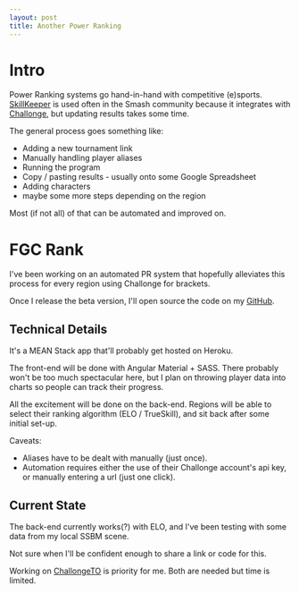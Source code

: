 ```yaml
---
layout: post
title: Another Power Ranking
---
```


# Intro

Power Ranking systems go hand-in-hand with competitive (e)sports. [SkillKeeper](https://github.com/SugoiFactory/SkillKeeper) is used often in the Smash community because it integrates with [Challonge](https://challonge.com), but updating results takes some time. 

The general process goes something like:

* Adding a new tournament link
* Manually handling player aliases
* Running the program
* Copy / pasting results - usually onto some Google Spreadsheet
* Adding characters
* maybe some more steps depending on the region

Most (if not all) of that can be automated and improved on.

# FGC Rank

I've been working on an automated PR system that hopefully alleviates this process for every region using Challonge for brackets. 

Once I release the beta version, I'll open source the code on my [GitHub](https://github.com/novacourtois).


## Technical Details

It's a MEAN Stack app that'll probably get hosted on Heroku. 

The front-end will be done with Angular Material + SASS. There probably won't be too much spectacular here, but I plan on throwing player data into charts so people can track their progress. 

All the excitement will be done on the back-end. Regions will be able to select their ranking algorithm (ELO / TrueSkill), and sit back after some initial set-up. 

Caveats:

* Aliases have to be dealt with manually (just once).
* Automation requires either the use of their Challonge account's api key, or manually entering a url (just one click).

## Current State

The back-end currently works(?) with ELO, and I've been testing with some data from my local SSBM scene.

Not sure when I'll be confident enough to share a link or code for this.

Working on [ChallongeTO](http://challonge-to.herokuapp.com/) is priority for me. Both are needed but time is limited.